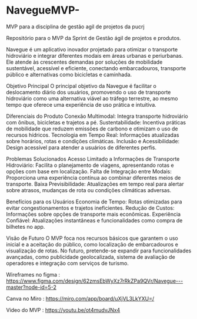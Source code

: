 # NavegueMVP-
MVP para a disciplina de gestão agil de projetos da pucrj


Repositório para o MVP da Sprint de Gestão ágil de projetos e produtos.

Navegue é um aplicativo inovador projetado para otimizar o transporte hidroviário e integrar diferentes modais em áreas urbanas e periurbanas. Ele atende às crescentes demandas por soluções de mobilidade sustentável, acessível e eficiente, conectando embarcadouros, transporte público e alternativas como bicicletas e caminhada.

Objetivo Principal
O principal objetivo da Navegue é facilitar o deslocamento diário dos usuários, promovendo o uso de transporte hidroviário como uma alternativa viável ao tráfego terrestre, ao mesmo tempo que oferece uma experiência de uso prática e intuitiva.

Diferenciais do Produto
Conexão Multimodal: Integra transporte hidroviário com ônibus, bicicletas e trajetos a pé.
Sustentabilidade: Incentiva práticas de mobilidade que reduzem emissões de carbono e otimizam o uso de recursos hídricos.
Tecnologia em Tempo Real: Informações atualizadas sobre horários, rotas e condições climáticas.
Inclusão e Acessibilidade: Design acessível para atender a usuários de diferentes perfis.

Problemas Solucionados
Acesso Limitado a Informações de Transporte Hidroviário: Facilita o planejamento de viagens, apresentando rotas e opções com base em localização.
Falta de Integração entre Modais: Proporciona uma experiência contínua ao combinar diferentes meios de transporte.
Baixa Previsibilidade: Atualizações em tempo real para alertar sobre atrasos, mudanças de rota ou condições climáticas adversas.

Benefícios para os Usuários
Economia de Tempo: Rotas otimizadas para evitar congestionamentos e trajetos ineficientes.
Redução de Custos: Informações sobre opções de transporte mais econômicas.
Experiência Confiável: Atualizações instantâneas e funcionalidades como compra de bilhetes no app.

Visão de Futuro
O MVP foca nos recursos básicos que garantem o uso inicial e a aceitação do público, como localização de embarcadouros e visualização de rotas. No futuro, pretende-se expandir para funcionalidades avançadas, como publicidade geolocalizada, sistema de avaliação de operadores e integração com serviços de turismo.



Wireframes no figma : https://www.figma.com/design/62zmsEbWyXz7rRkZPa9QVr/Navegue---master?node-id=5-2

Canva no Miro : https://miro.com/app/board/uXjVL3LkYXU=/

Video do MVP : https://youtu.be/ot4mudvJNx4
